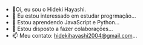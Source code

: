 - 👋Oi, eu sou o Hideki Hayashi.
- 👀 Eu estou interessado em estudar progrmação...
- 🌱 Estou aprendendo JavaScript e Python...
- 💞️ Estou disposto a fazer colaborações...
- 📫 Meu contato: hidekihayashi2004@gmail.com...
